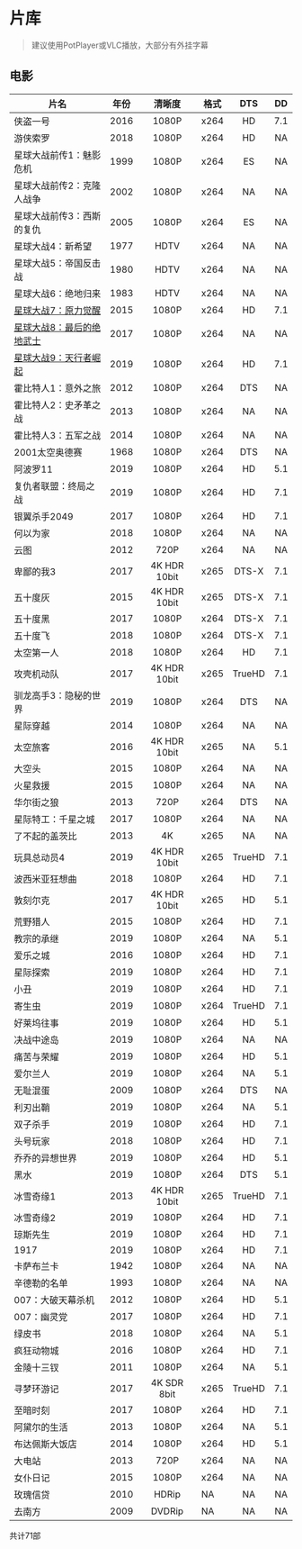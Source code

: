 # 片库
> 建议使用PotPlayer或VLC播放，大部分有外挂字幕

## 电影

|片名| 年份|清晰度|格式|DTS|DD|
|-|-|:-:|-|:-:|:-:|
|侠盗一号|2016|1080P|x264|HD|7.1|
|游侠索罗|2018|1080P|x264|HD|NA|
|星球大战前传1：魅影危机|1999|1080P|x264|ES|NA|
|星球大战前传2：克隆人战争|2002|1080P|x264|NA|NA|
|星球大战前传3：西斯的复仇|2005|1080P|x264|ES|NA|
|星球大战4：新希望|1977|HDTV|x264|NA|NA|
|星球大战5：帝国反击战|1980|HDTV|x264|NA|NA|
|星球大战6：绝地归来|1983|HDTV|x264|NA|NA|
|[星球大战7：原力觉醒](https://orsonkrennlc.github.io/films/SW7)|2015|1080P|x264|HD|7.1|
|[星球大战8：最后的绝地武士](https://orsonkrennlc.github.io/films/SW8)|2017|1080P|x264|NA|NA|
|[星球大战9：天行者崛起](https://orsonkrennlc.github.io/films/SW9)|2019|1080P|x264|HD|7.1|
|霍比特人1：意外之旅|2012|1080P|x264|DTS|NA|
|霍比特人2：史矛革之战|2013|1080P|x264|NA|NA|
|霍比特人3：五军之战|2014|1080P|x264|NA|NA|
|2001太空奥德赛|1968|1080P|x264|DTS|NA|
|阿波罗11|2019|1080P|x264|HD|5.1|
|复仇者联盟：终局之战|2019|1080P|x264|HD|7.1|
|银翼杀手2049|2017|1080P|x264|HD|7.1|
|何以为家|2018|1080P|x264|NA|NA|
|云图|2012|720P|x264|NA|NA|
|卑鄙的我3|2017|4K HDR 10bit|x265|DTS-X|7.1|
|五十度灰|2015|4K HDR 10bit|x265|DTS-X|7.1|
|五十度黑|2017|1080P|x264|DTS-X|7.1|
|五十度飞|2018|1080P|x264|DTS-X|7.1|
|太空第一人|2018|1080P|x264|HD|7.1|
|攻壳机动队|2017|4K HDR 10bit|x265|TrueHD|7.1|
|驯龙高手3：隐秘的世界|2019|1080P|x264|DTS|NA|
|星际穿越|2014|1080P|x264|NA|NA|
|太空旅客|2016|4K HDR 10bit|x265|NA|5.1|
|大空头|2015|1080P|x264|NA|NA|
|火星救援|2015|1080P|x264|NA|NA|
|华尔街之狼|2013|720P|x264|DTS|NA|
|星际特工：千星之城|2017|1080P|x264|NA|NA|
|了不起的盖茨比|2013|4K|x265|NA|NA|
|玩具总动员4|2019|4K HDR 10bit|x265|TrueHD|7.1|
|波西米亚狂想曲|2018|1080P|x264|HD|7.1|
|敦刻尔克|2017|4K HDR 10bit|x265|HD|5.1|
|荒野猎人|2015|1080P|x264|HD|7.1|
|教宗的承继|2019|1080P|x264|NA|5.1|
|爱乐之城|2016|1080P|x264|HD|7.1|
|星际探索|2019|1080P|x264|HD|7.1|
|小丑|2019|1080P|x264|HD|7.1|
|寄生虫|2019|1080P|x264|TrueHD|7.1|
|好莱坞往事|2019|1080P|x264|HD|5.1|
|决战中途岛|2019|1080P|x264|NA|NA|
|痛苦与荣耀|2019|1080P|x264|HD|5.1|
|爱尔兰人|2019|1080P|x264|NA|5.1|
|无耻混蛋|2009|1080P|x264|DTS|NA|
|利刃出鞘|2019|1080P|x264|NA|5.1|
|双子杀手|2019|1080P|x264|HD|7.1|
|头号玩家|2018|1080P|x264|HD|7.1|
|乔乔的异想世界|2019|1080P|x264|HD|5.1|
|黑水|2019|1080P|x264|DTS|5.1|
|冰雪奇缘1|2013|4K HDR 10bit|x265|TrueHD|7.1|
|冰雪奇缘2|2019|1080P|x264|HD|7.1|
|琼斯先生|2019|1080P|x264|HD|7.1|
|1917|2019|1080P|x264|HD|7.1|
|卡萨布兰卡|1942|1080P|x264|NA|NA|
|辛德勒的名单|1993|1080P|x264|NA|NA|
|007：大破天幕杀机|2012|1080P|x264|HD|5.1|
|007：幽灵党|2017|1080P|x264|HD|7.1|
|绿皮书|2018|1080P|x264|NA|5.1|
|疯狂动物城|2016|1080P|x264|HD|7.1|
|金陵十三钗|2011|1080P|x264|NA|5.1|
|寻梦环游记|2017|4K SDR 8bit|x265|TrueHD|7.1|
|至暗时刻|2017|1080P|x264|HD|7.1|
|阿黛尔的生活|2013|1080P|x264|NA|5.1|
|布达佩斯大饭店|2014|1080P|x264|HD|5.1|
|大电站|2013|720P|x264|NA|NA|
|女仆日记|2015|1080P|x264|NA|NA|
|玫瑰信贷|2010|HDRip|NA|NA|NA|
|去南方|2009|DVDRip|NA|NA|NA|

共计71部
